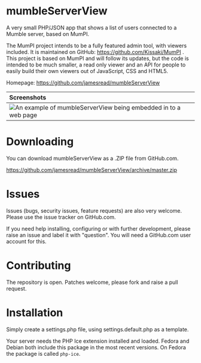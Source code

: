 mumbleServerView
================

A very small PHP/JSON app that shows a list of users connected to a Mumble server, based on MumPI.

The MumPI project intends to be a fully featured admin tool, with viewers included. It is maintained
on GitHub: https://github.com/Kissaki/MumPI . This project is based on MumPI and will follow its updates,
but the code is intended to be much smaller, a read only viewer and an API for people to easily build
their own viewers out of JavaScript, CSS and HTML5.

Homepage: https://github.com/jamesread/mumbleServerView

| Screenshots
|:------------
| ![An example of mumbleServerView being embedded in to a web page](https://github.com/jamesread/mumbleServerView/raw/master/resources/images/screenshot.png "mumbleServerView") |  An example of mumbleServerView being embedded in to a web page 

Downloading
===
You can download mumbleServerView as a .ZIP file from GitHub.com.

https://github.com/jamesread/mumbleServerView/archive/master.zip

Issues
===
Issues (bugs, security issues, feature requests) are also very welcome. Please
use the issue tracker on GitHub.com.

If you need help installing, configuring or with further development, please 
raise an issue and label it with "question". You will need a GitHub.com user 
account for this. 


Contributing
===
The repository is open. Patches welcome, please fork and raise a pull request.

Installation
===
Simply create a settings.php file, using settings.default.php as a template. 

Your server needs the PHP Ice extension installed and loaded. Fedora and Debian 
both include this package in the most recent versions. On Fedora the package is 
called `php-ice`. 
